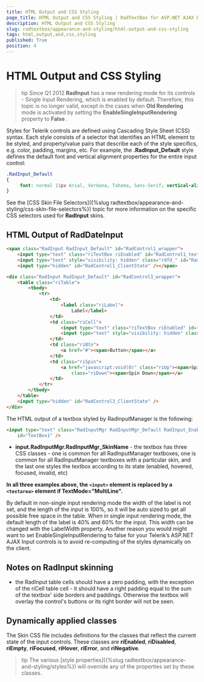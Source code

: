```yaml
---
title: HTML Output and CSS Styling
page_title: HTML Output and CSS Styling | RadTextBox for ASP.NET AJAX Documentation
description: HTML Output and CSS Styling
slug: radtextbox/appearance-and-styling/html-output-and-css-styling
tags: html,output,and,css,styling
published: True
position: 4
---
```


# HTML Output and CSS Styling



>tip Since Q1 2012 **RadInput** has a new rendering mode for its controls - Single Input Rendering, which is enabled by default. Therefore, this topic is no longer valid, except in the cases when **Old Rendering** mode is activated by setting the **EnableSingleInputRendering** property to **False** .

Styles for Telerik controls are defined using Cascading Style Sheet (CSS) syntax. Each style consists of a selector that identifies an HTML element to be styled, and property/value pairs that describe each of the style specifics, e.g. color, padding, margins, etc. For example, the **.RadInput_Default** style defines the default font and vertical alignment properties for the entire input control:

````CSS
.RadInput_Default
{
	 font: normal 11px Arial, Verdana, Tahoma, Sans-Serif; vertical-align: middle;
}
````



See the [CSS Skin File Selectors]({%slug radtextbox/appearance-and-styling/css-skin-file-selectors%}) topic for more information on the specific CSS selectors used for **RadInput** skins.

## HTML Output of RadDateInput

````HTML
<span class="RadInput RadInput_Default" id="RadControl1_wrapper">
	<input type="text" class="riTextBox riEnabled" id="RadControl1_text" />
	<input type="text" style="visibility: hidden" class="rdfd_" id="RadControl1" />
	<input type="hidden" id="RadControl1_ClientState" /></span>
````





````HTML
<div class="RadInput RadInput_Default" id="RadControl3_wrapper">
	<table class="riTable">
		<tbody>
			<tr>
				<td>
					<label class="riLabel">
						Label</label>
				</td>
				<td class="riCell">
					<input type="text" class="riTextBox riEnabled" id="RadControl3_text" />
					<input type="text" style="visibility: hidden" class="rdfd_" id="RadControl3" />
				</td>
				<td class="riBtn">
					<a href="#"><span>Button</span></a>
				</td>
				<td class="riSpin">
					<a href="javascript:void(0)" class="riUp"><span>Spin Up</span></a><a href="javascript:void(0)"
						class="riDown"><span>Spin Down</span></a>
				</td>
			</tr>
		</tbody>
	</table>
	<input type="hidden" id="RadControl3_ClientState" />
</div>
````



The HTML output of a textbox styled by RadInputManager is the following:

````HTML
<input type="text" class="RadInputMgr RadInputMgr_Default RadInput_Enabled_Default"
	id="TextBox1" />
````



* **input.RadInputMgr.RadInputMgr_SkinName** - the textbox has three CSS classes - one is common for all RadInputManager textboxes, one is common for all RadInputManager textboxes with a particular skin, and the last one styles the textbox according to its state (enabled, hovered, focused, invalid, etc)

**In all three examples above, the ``<input>`` element is replaced by a ``<textarea>`` element if TextMode="MultiLine".**

By default in non-single input rendering mode the width of the label is not set, and the length of the input is 100%, so it will be auto sized to get all possible free space in the table. When in single input rendering mode, the default length of the label is 40% and 60% for the input. This width can be changed with the LabelWidth property. Another reason you would might want to set EnableSingleInputRendering to false for your Telerik’s ASP.NET AJAX Input controls is to avoid re-computing of the styles dynamically on the client.

## Notes on RadInput skinning

* the RadInput table cells should have a zero padding, with the exception of the riCell table cell - it should have a right padding equal to the sum of the textbox' side borders and paddings. Otherwise the textbox will overlay the control's buttons or its right border will not be seen.


## Dynamically applied classes

The Skin CSS file includes definitions for the classes that reflect the current state of the input controls. These classes are **riEnabled**, **riDisabled**, **riEmpty**, **riFocused**, **riHover**, **riError**, and **riNegative**.

>tip The various [style properties]({%slug radtextbox/appearance-and-styling/styles%}) will override any of the properties set by these classes.
>

